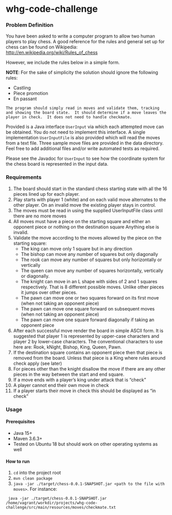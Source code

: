 # whg-code-challenge

### Problem Definition

You have been asked to write a computer program to allow two human players to play chess. 
A good reference for the rules and general set up for chess can be found on Wikipedia: http://en.wikipedia.org/wiki/Rules_of_chess

However, we include the rules below in a simple form.

<b>NOTE</b>: For the sake of simplicity the solution should ignore the following rules:

- Castling
- Piece promotion
- En passant

```
The program should simply read in moves and validate them, tracking and showing the board state.  It should determine if a move leaves the player in check.  It does not need to handle checkmate.
```
Provided is a Java interface `UserInput` via which each attempted move can be obtained. You do not need to implement this interface. A single implementation `UserInputFile` is also provided which will read the moves from a text file. Three sample move files are provided in the data directory. Feel free to add additional files and/or write automated tests as required.

Please see the Javadoc for `UserInput` to see how the coordinate system for the chess board is represented in the input data.


### Requirements

1. The board should start in the standard chess starting state with all the 16 pieces lined up for each player.
2. Play starts with player 1 (white) and on each valid move alternates to the other player.   On an invalid move the existing player stays in control.
3. The moves must be read in using the supplied UserInputFile class until there are no more moves
4. All moves must have a piece on the starting square and either an opponent piece or nothing on the destination square   Anything else is invalid.
5. Validate the move according to the moves allowed by the piece on the starting square:
    - The king can move only 1 square but in any direction
    - The bishop can move any number of squares but only diagonally
    - The rook can move any number of squares but only horizontally or vertically
    - The queen can move any number of squares horizontally, vertically or diagonally.
    - The knight can move in an L shape with sides of 2 and 1 squares respectively.  That is 8 different possible moves.   Unlike other pieces it jumps over other pieces.
    - The pawn can move one or two squares forward on its first move (when not taking an opponent piece)
    - The pawn can move one square forward on subsequent moves (when not taking an opponent piece)
    - The pawn can move one square forward diagonally if taking an opponent piece
6. After each successful move render the board in simple ASCII form.  It is suggested that player 1 is represented by upper-case characters and player 2 by lower-case characters.  The conventional characters to use here are:   Rook, kNight, Bishop, King, Queen, Pawn.  
7. If the destination square contains an opponent piece then that piece is removed from the board.  Unless that piece is a King where rules around check apply (see later)
8. For pieces other than the knight disallow the move if there are any other pieces in the way between the start and end square.
9. If a move ends with a player’s king under attack that is “check”
10. A player cannot end their own move in check
11. If a player starts their move in check this should be displayed as “in check”
 
 ### Usage
 #### Prerequisites
 - Java 15+
 - Maven 3.6.3+
 - Tested on Ubuntu 18 but should work on other operating systems as well
 
#### How to run
1. `cd` into the project root
2. `mvn clean package`
2. `java -jar ./target/chess-0.0.1-SNAPSHOT.jar <path to the file with moves>`. For instance:

```
 java -jar ./target/chess-0.0.1-SNAPSHOT.jar /home/vagrant/workdir/projects/whg-code-challenge/src/main/resources/moves/checkmate.txt
```

